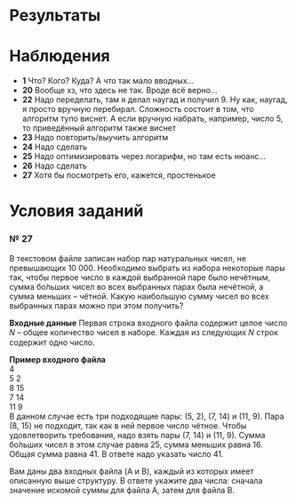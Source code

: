 # Результаты

# Наблюдения
* **1** Что? Кого? Куда? А что так мало вводных...
* **20** Вообще хз, что здесь не так. Вроде всё верно...  
* **22** Надо переделать, там я делал наугад и получил 9. Ну как, наугад, я просто вручную перебирал.
Сложность состоит в том, что алгоритм тупо виснет. А если вручную набрать, например, число 5, то приведённый алгоритм также виснет  
* **23** Надо повторить/выучить алгоритм  
* **24** Надо сделать  
* **25** Надо оптимизировать через логарифм, но там есть нюанс...  
* **26** Надо сделать  
* **27** Хотя бы посмотреть его, кажется, простенькое  

# Условия заданий
### № 27

В текстовом файле записан набор пар натуральных чисел, не превышающих 10 000. Необходимо выбрать из набора некоторые пары так, чтобы первое число в каждой выбранной паре было нечётным, сумма бо́льших чисел во всех выбранных парах была нечётной, а сумма меньших – чётной. Какую наибольшую сумму чисел во всех выбранных парах можно при этом получить?

**Входные данные**
Первая строка входного файла содержит целое число 𝑁 – общее количество чисел в наборе. Каждая из следующих 𝑁 строк содержит одно число.

**Пример входного файла**  
4  
5 2  
8 15  
7 14  
11 9  
В данном случае есть три подходящие пары: (5, 2), (7, 14) и (11, 9). Пара (8, 15) не подходит, так как в ней первое число чётное. Чтобы удовлетворить требования, надо взять пары (7, 14) и (11, 9). Сумма бо́льших чисел в этом случае равна 25, сумма меньших равна 16. Общая сумма равна 41. В ответе надо указать число 41.

Вам даны два входных файла (A и B), каждый из которых имеет описанную выше структуру. В ответе укажите два числа: сначала значение искомой суммы для файла A, затем для файла B.
